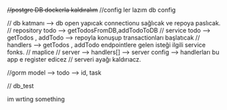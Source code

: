 ~~//postgre DB dockerla kaldıralım~~
//config ler lazım db config

// db katmanı --> db open yapıcak connectionu sağlıcak ve repoya paslıcak.
// repository todo --> getTodosFromDB,addTodoToDB
// service todo --> getTodos , addTodo --> repoyla konuşup transactionları başlatıcak
// handlers --> getTodos , addTodo endpointlere gelen isteği ilgili service fonks.
// maplice
// server --> handlers[] --> server config --> handlerları bu app e register edicez
// serveri ayağı kaldırıacz.

//gorm model --> todo --> id, task

// db_test


im wrting something